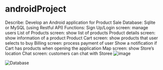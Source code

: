 # androidProject

Describe: Develop an Android application for Product Sale
Database: Sqlite or MySQL (using Restful API)
Functions:
Sign Up/Login screen: manage users
List of Products screen: show list of products
Product details screen: show information of a product
Product Cart screen: show products that user selects to buy
Billing screen: process payment of user
Show a notification if Cart has products when opening the application
Map screen: show Store’s location
Chat screen: customers can chat with Storee
![image](https://github.com/Thucnnguyen/androidProject/assets/129487650/527e6a28-406c-46fd-a8ef-4c293cea0226)

![Database](https://github.com/Thucnnguyen/androidProject/assets/129487650/d5f7cf51-06b8-4169-9ca5-60d0c5cba737)
